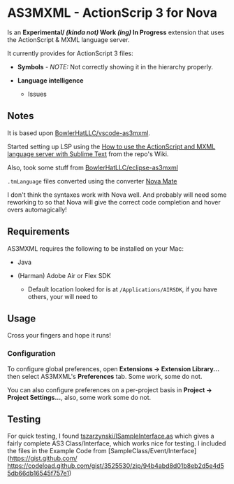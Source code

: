 # AS3MXML - ActionScrip 3 for Nova

Is an **Experimental/ _(kinda not)_ Work _(ing)_ In Progress** extension that uses the ActionScript & MXML language server.

It currently provides for ActionScript 3 files:

 * **Symbols** - *NOTE:* Not correctly showing it in the hierarchy properly.

 * **Language intelligence**
   * Issues

## Notes

It is based upon [BowlerHatLLC/vscode-as3mxml](https://github.com/BowlerHatLLC/vscode-as3mxml).

Started setting up LSP using the [How to use the ActionScript and MXML language server with Sublime Text](https://github.com/BowlerHatLLC/vscode-as3mxml/wiki/How-to-use-the-ActionScript-and-MXML-language-server-with-Sublime-Text) from the repo's Wiki.

Also, took some stuff from [BowlerHatLLC/eclipse-as3mxml](https://github.com/BowlerHatLLC/eclipse-as3mxml/blob/master/language-configurations/actionscript.configuration.json)

`.tmLanguage` files converted using the converter [Nova Mate](https://github.com/gredman/novamate)

I don't think the syntaxes work with Nova well. And probably will need some reworking to so that Nova will give the correct code completion and hover overs automagically!

## Requirements

AS3MXML requires the following to be installed on your Mac:

* Java

* (Harman) Adobe Air or Flex SDK

  * Default location looked for is at `/Applications/AIRSDK`, if you have others, your will need to

## Usage

Cross your fingers and hope it runs!

### Configuration

To configure global preferences, open **Extensions → Extension Library...** then select AS3MXML's **Preferences** tab. Some work, some do not.

You can also configure preferences on a per-project basis in **Project → Project Settings...**, also, some work some do not.

## Testing

For quick testing, I found [tszarzynski/ISampleInterface.as](https://gist.github.com/tszarzynski/3525530) which gives a fairly complete AS3 Class/Interface, which works nice for testing.
I included the files in the Example Code from [SampleClass/Event/Interface](https://gist.github.com/
https://codeload.github.com/gist/3525530/zip/94b4abd8d01b8eb2d5e4d55db66db16545f757e1)
